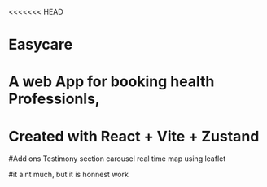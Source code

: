 <<<<<<< HEAD
# Easycare
A web App for booking health Professionls, 
=======
# Created with React + Vite + Zustand
#Add ons
Testimony section
carousel
real time map using leaflet

#it aint much, but it is honnest work
